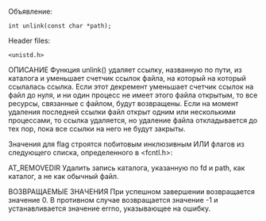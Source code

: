 Объявление:

    int unlink(const char *path);
    
Header files:

    <unistd.h>

ОПИСАНИЕ
Функция unlink() удаляет ссылку, названную по пути, из каталога и уменьшает счетчик ссылок файла, на который на который ссылалась ссылка.  Если этот декремент уменьшает счетчик ссылок на файл до нуля, и ни один процесс не имеет этого файла открытым, то все ресурсы, связанные с файлом, будут возвращены.  Если на момент удаления последней ссылки файл открыт одним или несколькими процессами, то ссылка удаляется, но удаление файла откладывается до тех пор, пока все ссылки на него не будут закрыты.

Значения для flag строятся побитовым инклюзивным ИЛИ флагов из следующего списка, определенного в <fcntl.h>:

AT_REMOVEDIR
Удалить запись каталога, указанную по fd и path, как каталог, а не как обычный файл.

ВОЗВРАЩАЕМЫЕ ЗНАЧЕНИЯ
При успешном завершении возвращается значение 0.  В противном случае возвращается значение -1 и устанавливается значение errno, указывающее на  ошибку.

